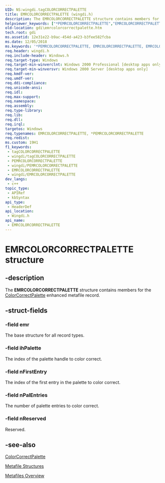 ```yaml
---
UID: NS:wingdi.tagCOLORCORRECTPALETTE
title: EMRCOLORCORRECTPALETTE (wingdi.h)
description: The EMRCOLORCORRECTPALETTE structure contains members for the ColorCorrectPalette enhanced metafile record.
helpviewer_keywords: ["*PEMRCOLORCORRECTPALETTE","EMRCOLORCORRECTPALETTE","EMRCOLORCORRECTPALETTE structure [Windows GDI]","PEMRCOLORCORRECTPALETTE","PEMRCOLORCORRECTPALETTE structure pointer [Windows GDI]","_win32_EMRCOLORCORRECTPALETTE_str","gdi.emrcolorcorrectpalette","wingdi/EMRCOLORCORRECTPALETTE","wingdi/PEMRCOLORCORRECTPALETTE"]
old-location: gdi\emrcolorcorrectpalette.htm
tech.root: gdi
ms.assetid: 12e31e22-b9ac-454d-a423-b3fee582fcba
ms.date: 12/05/2018
ms.keywords: '*PEMRCOLORCORRECTPALETTE, EMRCOLORCORRECTPALETTE, EMRCOLORCORRECTPALETTE structure [Windows GDI], PEMRCOLORCORRECTPALETTE, PEMRCOLORCORRECTPALETTE structure pointer [Windows GDI], _win32_EMRCOLORCORRECTPALETTE_str, gdi.emrcolorcorrectpalette, wingdi/EMRCOLORCORRECTPALETTE, wingdi/PEMRCOLORCORRECTPALETTE'
req.header: wingdi.h
req.include-header: Windows.h
req.target-type: Windows
req.target-min-winverclnt: Windows 2000 Professional [desktop apps only]
req.target-min-winversvr: Windows 2000 Server [desktop apps only]
req.kmdf-ver: 
req.umdf-ver: 
req.ddi-compliance: 
req.unicode-ansi: 
req.idl: 
req.max-support: 
req.namespace: 
req.assembly: 
req.type-library: 
req.lib: 
req.dll: 
req.irql: 
targetos: Windows
req.typenames: EMRCOLORCORRECTPALETTE, *PEMRCOLORCORRECTPALETTE
req.redist: 
ms.custom: 19H1
f1_keywords:
 - tagCOLORCORRECTPALETTE
 - wingdi/tagCOLORCORRECTPALETTE
 - PEMRCOLORCORRECTPALETTE
 - wingdi/PEMRCOLORCORRECTPALETTE
 - EMRCOLORCORRECTPALETTE
 - wingdi/EMRCOLORCORRECTPALETTE
dev_langs:
 - c++
topic_type:
 - APIRef
 - kbSyntax
api_type:
 - HeaderDef
api_location:
 - Wingdi.h
api_name:
 - EMRCOLORCORRECTPALETTE
---
```


# EMRCOLORCORRECTPALETTE structure


## -description

The <b>EMRCOLORCORRECTPALETTE</b> structure contains members for the <a href="https://docs.microsoft.com/windows/desktop/api/wingdi/nf-wingdi-colorcorrectpalette">ColorCorrectPalette</a> enhanced metafile record.

## -struct-fields

### -field emr

The base structure for all record types.

### -field ihPalette

The index of the palette handle to color correct.

### -field nFirstEntry

The index of the first entry in the palette to color correct.

### -field nPalEntries

The number of palette entries to color correct.

### -field nReserved

Reserved.

## -see-also

<a href="https://docs.microsoft.com/windows/desktop/api/wingdi/nf-wingdi-colorcorrectpalette">ColorCorrectPalette</a>



<a href="https://docs.microsoft.com/windows/desktop/gdi/metafile-structures">Metafile Structures</a>



<a href="https://docs.microsoft.com/windows/desktop/gdi/metafiles">Metafiles Overview</a>

